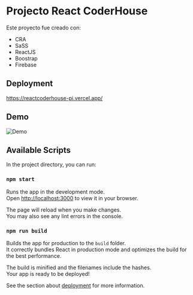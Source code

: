 # Projecto React CoderHouse 

Este proyecto fue creado con:

* CRA
* SaSS
* ReactJS
* Boostrap
* Firebase

## Deployment

 https://reactcoderhouse-pi.vercel.app/

## Demo
 
![Demo](blob:https://gifcap.dev/ad1ccfff-b725-4f60-8b9c-65bd46e214a7)

## Available Scripts

In the project directory, you can run:

### `npm start`

Runs the app in the development mode.\
Open [http://localhost:3000](http://localhost:3000) to view it in your browser.

The page will reload when you make changes.\
You may also see any lint errors in the console.

### `npm run build`

Builds the app for production to the `build` folder.\
It correctly bundles React in production mode and optimizes the build for the best performance.

The build is minified and the filenames include the hashes.\
Your app is ready to be deployed!

See the section about [deployment](https://facebook.github.io/create-react-app/docs/deployment) for more information.

